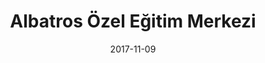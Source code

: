 ---
title: 'Albatros Özel Eğitim Merkezi'
description: <p>Albatros Education Center is an institution whose aim is to provide special education services for children who have a learning disability.</p><p>The design has been provided by the institution. An administration panel has been developed with the functionality of, managing pages/widgets/personal information. </p><p>It has a branch management system and three different designs. The designs can be changed by each manager of each branch.</p>
address: albatrosozelegitim.com
url: http://albatrosozelegitim.com
date: 2017-11-09
image: /images/projects/albatros.jpg
---